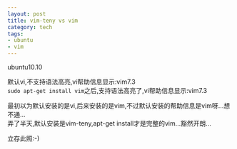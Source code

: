 ```yaml
--- 
layout: post
title: vim-teny vs vim
category: tech
tags: 
- ubuntu
- vim
---
```

ubuntu10.10

默认vi,不支持语法高亮,vi帮助信息显示:vim7.3  
`sudo apt-get install vim`之后,支持语法高亮了,vi帮助信息显示:vim7.3

最初以为默认安装的是vi,后来安装的是vim,不过默认安装的帮助信息是vim呀...想不通...  
弄了半天,默认安装是vim-teny,apt-get install才是完整的vim...豁然开朗...

立存此照:-)
